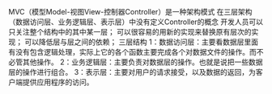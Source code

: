 MVC（模型Model-视图View-控制器Controller）是一种架构模式
在三层架构（数据访问层、业务逻辑层、表示层）中没有定义Controller的概念
开发人员可以只关注整个结构中的其中某一层；
可以很容易的用新的实现来替换原有层次的实现；
可以降低层与层之间的依赖；
三层结构
1：数据访问层：主要看数据层里面有没有包含逻辑处理，实际上它的各个函数主要完成各个对数据文件的操作。而不必管其他操作。
2：业务逻辑层：主要负责对数据层的操作。也就是说把一些数据层的操作进行组合。
3：表示层：主要对用户的请求接受，以及数据的返回，为客户端提供应用程序的访问。

